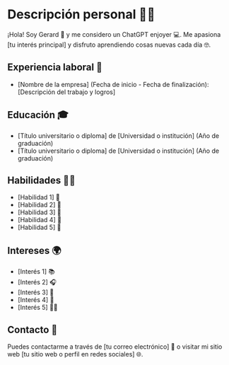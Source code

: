 # Descripción personal 🙋‍♀️

¡Hola! Soy Gerard 👋 y me considero un ChatGPT enjoyer 💻. Me apasiona [tu interés principal] y disfruto aprendiendo cosas nuevas cada día 🤓.

## Experiencia laboral 💼

- [Nombre de la empresa] (Fecha de inicio - Fecha de finalización): [Descripción del trabajo y logros]

## Educación 🎓

- [Título universitario o diploma] de [Universidad o institución] (Año de graduación)
- [Título universitario o diploma] de [Universidad o institución] (Año de graduación)

## Habilidades 🤹‍♀️

- [Habilidad 1] 💪
- [Habilidad 2] 🚀
- [Habilidad 3] 🎯
- [Habilidad 4] 🌟
- [Habilidad 5] 🎉

## Intereses 🌍

- [Interés 1] 📚
- [Interés 2] 🎧
- [Interés 3] 🎨
- [Interés 4] 🍳
- [Interés 5] 🚴‍♀️

## Contacto 📧

Puedes contactarme a través de [tu correo electrónico] 📩 o visitar mi sitio web [tu sitio web o perfil en redes sociales] 🌐.
